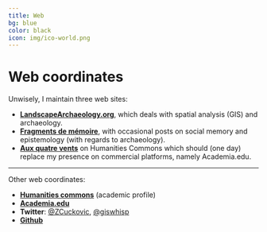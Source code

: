 ```yaml
---
title: Web
bg: blue
color: black 
icon: img/ico-world.png
---
```

# Web coordinates

Unwisely, I maintain three web sites:

- [**LandscapeArchaeology.org**](https://landscapearchaeology.org), which deals with spatial analysis (GIS) and archaeology.
- [**Fragments de mémoire**](https://fragments.hypotheses.org), with occasional posts on social memory and epistemology (with regards to archaeology).
- [**Aux quatre vents**](https://zoran.hcommons.org) on Humanities Commons which should (one day) replace my presence on commercial platforms, namely Academia.edu.

---------------------------

Other web coordinates:

- [**Humanities commons**](https://hcommons.org/members/zoran/) (academic profile)
- [**Academia.edu**](https://univ-fcomte.academia.edu/zoran)
- **Twitter**: [@ZCuckovic](https://twitter.com/ZCuckovic), [@giswhisp](https://twitter.com/giswhisp) 
- [**Github**](https://github.com/zoran-cuckovic) 


              

